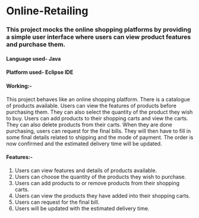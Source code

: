 # Online-Retailing
### This project mocks the online shopping platforms by providing a simple user interface where users can view product features and purchase them.

#### Language used- Java

#### Platform used- Eclipse IDE

#### Working:-
This project behaves like an online shopping platform. There is a catalogue of products available. Users can view the features of products before purchasing them. They can also select the quantity of the product they wish to buy. Users can add products to their shopping carts and view the carts. They can also delete products from their carts. When they are done purchasing, users can request for the final bills. They will then have to fill in some final details related to shipping and the mode of payment. The order is now confirmed and the estimated delivery time will be updated. 

#### Features:-
1. Users can view features and details of products available.
2. Users can choose the quantity of the products they wish to purchase.
3. Users can add products to or remove products from their shopping carts.
4. Users can view the products they have added into their shopping carts.
5. Users can request for the final bill.
6. Users will be updated with the estimated delivery time.


